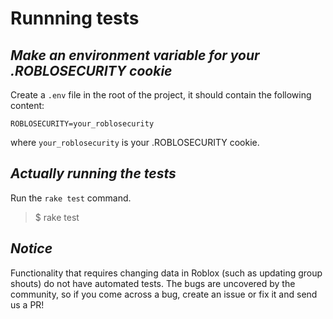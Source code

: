 # Runnning tests

## _Make an environment variable for your .ROBLOSECURITY cookie_

Create a `.env` file in the root of the project, it should contain the following content:

```
ROBLOSECURITY=your_roblosecurity
```

where `your_roblosecurity` is your .ROBLOSECURITY cookie.

## _Actually running the tests_

Run the `rake test` command.

> $ rake test

## _Notice_

Functionality that requires changing data in Roblox (such as updating group shouts) do not have automated tests. The bugs are uncovered by the community, so if you come across a bug, create an issue or fix it and send us a PR!
